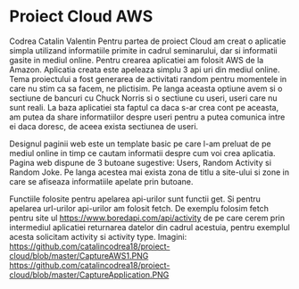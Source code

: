 # Proiect Cloud AWS
Codrea Catalin Valentin
Pentru partea de proiect Cloud am creat o aplicatie simpla utilizand informatiile primite in cadrul seminarului, dar si informatii gasite in mediul online. Pentru crearea aplicatiei am folosit AWS de la Amazon.  Aplicatia creata este apeleaza simplu 3 api uri din mediul online. Tema proiectului a fost generarea de activitati random pentru momentele in care nu stim ca sa facem, ne plictisim. Pe langa aceasta optiune avem si o sectiune de bancuri cu Chuck Norris si o sectiune cu useri, useri care nu sunt reali. La baza aplicatiei sta faptul ca daca s-ar crea cont pe aceasta, am putea da share informatiilor despre useri pentru a putea comunica intre ei daca doresc, de aceea exista sectiunea de useri.

Designul paginii web este un template basic pe care l-am preluat de pe mediul online in timp ce cautam informatii despre cum voi crea aplicatia. Pagina web dispune de 3 butoane sugestive: Users, Random Activity si Random Joke. Pe langa acestea mai exista zona de titlu a site-ului si zone in care se afiseaza informatiile apelate prin butoane.

Functiile folosite pentru apelarea api-urilor sunt functii get. Si pentru apelarea url-urilor api-urilor am folosit fetch.
De exemplu folosim fetch pentru site ul https://www.boredapi.com/api/activity de pe care cerem prin intermediul aplicatiei returnarea datelor din cadrul acestuia, pentru exemplul acesta solicitam activity si activity type.
Imagini:
https://github.com/catalincodrea18/proiect-cloud/blob/master/CaptureAWS1.PNG
https://github.com/catalincodrea18/proiect-cloud/blob/master/CaptureApplication.PNG

